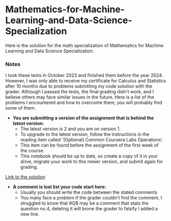 # Mathematics-for-Machine-Learning-and-Data-Science-Specialization
Here is the solution for the math specialization of Mathematics for Machine Learning and Data Science Specialization.

### Notes 
I took these tests in October 2023 and finished them before the year 2024. However, I was only able to receive my certificate for Calculus and Statistics after 10 months due to problems submitting my code solution with the grader. Although I passed the tests, the final grading didn't work, and I believe others may face similar issues in the future. Here is a list of the problems I encountered and how to overcome them; you will probably find some of them.

- **You are submitting a version of the assignment that is behind the latest version:**
    - The latest version is 2 and you are on version 1.
    - To upgrade to the latest version, follow the instructions in the reading item called '(Optional) Common Coursera Labs Operations'.
    - This item can be found before the assignment of the first week of the course.
    - This notebook should be up to date, so create a copy of it in your drive, migrate your work to this newer version, and submit again for grading.
    
[Link to the solution](https://community.deeplearning.ai/t/math-for-machine-learning-faq/443624)

- **A comment is lost list your code start here:**
  - Usually you should write the code between the stated comments
  - You many face a problem if the grader couldn't find the comment, I struggled to know that #Q$ may be a comment that stats the question no.4, deleting it will brone the grader to falsify 
  I added a new line. 

